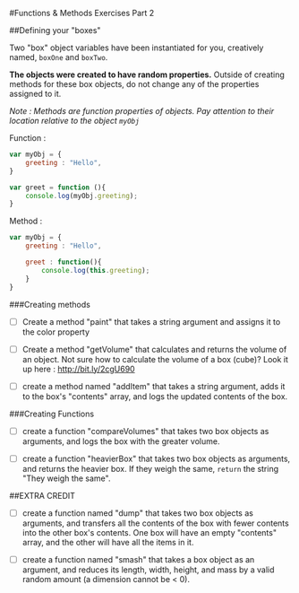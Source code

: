 #Functions & Methods Exercises Part 2

##Defining your "boxes"

Two "box" object variables have been instantiated for you, creatively named, `boxOne` and `boxTwo`. 

**The objects were created to have random properties.**
Outside of creating methods for these box objects, do not change any of the properties assigned to it. 

_Note : Methods are function properties of objects. Pay attention to their location relative to the object `myObj`_

Function : 
```javascript
var myObj = {
	greeting : "Hello",
}

var greet = function (){
	console.log(myObj.greeting);
}
```

Method :
```javascript
var myObj = {
	greeting : "Hello",

	greet : function(){
		console.log(this.greeting);
	}
}
```
###Creating methods

* [ ] Create a method "paint" that takes a string argument and assigns it to the color property 

* [ ] Create a method "getVolume" that calculates and returns the volume of an object. Not sure how to calculate the volume of a box (cube)? Look it up here : http://bit.ly/2cgU690

* [ ] create a method named "addItem" that takes a string argument, adds it to the box's "contents" array, and logs the updated contents of the box.

###Creating Functions

* [ ] create a function "compareVolumes" that takes two box objects as arguments, and logs the box with the greater volume. 

* [ ] create a function "heavierBox" that takes two box objects as arguments, and returns the heavier box. If they weigh the same, `return` the string "They weigh the same".


##EXTRA CREDIT
* [ ] create a function named "dump" that takes two box objects as arguments, and transfers all the contents of the box with fewer contents into the other box's contents. One box will have an empty "contents" array, and the other will have all the items in it.

* [ ] create a function named "smash" that takes a box object as an argument, and reduces its length, width, height, and mass by a valid random amount (a dimension cannot be < 0). 
 
